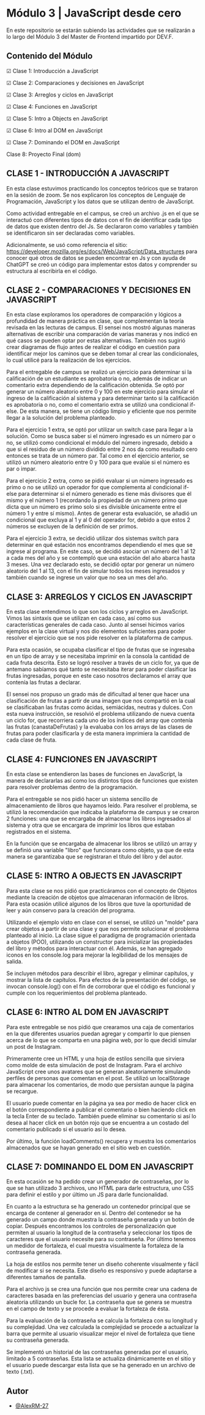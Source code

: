 # Módulo 3 | JavaScript desde cero

En este repositorio se estarán subiendo las actividades que se realizarán a lo largo del Módulo 3 del Master de Frontend impartido por DEV.F.



## Contenido del Módulo

☑ Clase 1: Introducción a JavaScript

☑ Clase 2: Comparaciones y decisiones en JavaScript

☑ Clase 3: Arreglos y ciclos en JavaScript

☑ Clase 4: Funciones en JavaScript

☑ Clase 5: Intro a Objects en JavaScript

☑ Clase 6: Intro al DOM en JavaScript

☑ Clase 7: Dominando el DOM en JavaScript

Clase 8: Proyecto Final (dom)


## CLASE 1 - INTRODUCCIÓN A JAVASCRIPT

En esta clase estuvimos practicando los conceptos teóricos que se trataron en la sesión de zoom. Se nos explicaron los conceptos de Lenguaje de Programación, JavaScript y los datos que se utilizan dentro de JavaScript.

Como actividad entregable en el campus, se creó un archivo .js en el que se interactuó con diferentes tipos de datos con el fin de identificar cada tipo de datos que existen dentro del Js. Se declararon como variables y también se identificaron sin ser declaradas como variables.

Adicionalmente, se usó como referencia el sitio: https://developer.mozilla.org/es/docs/Web/JavaScript/Data_structures para conocer qué otros de datos se pueden encontrar en Js y con ayuda de ChatGPT se creó un código para implementar estos datos y comprender su estructura al escribirla en el código.


## CLASE 2 - COMPARACIONES Y DECISIONES EN JAVASCRIPT

En esta clase exploramos los operadores de comparación y lógicos a profundidad de manera práctica en clase, que complementan la teoría revisada en las lecturas de campus. El sensei nos mostró algunas maneras alternativas de escribir una comparación de varias maneras y nos indicó en qué casos se pueden optar por estas alternativas. También nos sugirió crear diagramas de flujo antes de realizar el código en cuestión para identificar mejor los caminos que se deben tomar al crear las condicionales, lo cual utilicé para la realización de los ejercicios.

Para el entregable de campus se realizó un ejercicio para determinar si la calificación de un estudiante es aprobatoria o no, además de indicar un comentario extra dependiendo de la calificación obtenida. Se optó por generar un número aleatorio entre 0 y 100 en este ejercicio para simular el ingreso de la calificación al sistema y para determinar tanto si la calificación es aprobatoria o no, como el comentario extra se utilizó una condicional if-else. De esta manera, se tiene un código limpio y eficiente que nos permite llegar a la solución del problema planteado.

Para el ejercicio 1 extra, se optó por utilizar un switch case para llegar a la solución. Como se busca saber si el número ingresado es un número par o no, se utilizó como condicional el módulo del número ingresado, debido a que si el residuo de un número dividido entre 2 nos da como resultado cero entonces se trata de un número par. Tal como en el ejercicio anterior, se utilizó un número aleatorio entre 0 y 100 para que evalúe si el número es par o impar.

Para el ejercicio 2 extra, como se pidió evaluar si un número ingresado es primo o no se utilizó un operador for que complementa al condicional if-else para determinar si el número generado es tiene más divisores que él mismo y el número 1 (recordando la propiedad de un número primo que dicta que un número es primo solo si es divisible únicamente entre el número 1 y entre sí mismo). Antes de generar esta evaluación, se añadió un condicional que excluya al 1 y al 0 del operador for, debido a que estos 2 números se excluyen de la definición de ser primos.

Para el ejercicio 3 extra, se decidió utilizar dos sistemas switch para determinar en qué estación nos encontramos dependiendo el mes que se ingrese al programa. En este caso, se decidió asociar un número del 1 al 12 a cada mes del año y se contempló que una estación del año abarca hasta 3 meses. Una vez declarado esto, se decidió optar por generar un número aleatorio del 1 al 13, con el fin de simular todos los meses ingresados y también cuando se ingrese un valor que no sea un mes del año.


## CLASE 3: ARREGLOS Y CICLOS EN JAVASCRIPT

En esta clase entendimos lo que son los ciclos y arreglos en JavaScript. Vimos las sintaxis que se utilizan en cada caso, así como sus características generales de cada caso. Junto al sensei hicimos varios ejemplos en la clase virtual y nos dio elementos suficientes para poder resolver el ejercicio que se nos pide resolver en la plataforma de campus.

Para esta ocasión, se ocupaba clasificar el tipo de frutas que se ingresaba en un tipo de array y se necesitaba imprimir en la consola la cantidad de cada fruta descrita. Esto se logró resolver a través de un ciclo for, ya que de antemano sabíamos qué tanto se necesitaba iterar para poder clasificar las frutas ingresadas, porque en este caso nosotros declaramos el array que contenía las frutas a declarar.

El sensei nos propuso un grado más de dificultad al tener que hacer una clasificación de frutas a partir de una imagen que nos compartió en la cual se clasificaban las frutas como ácidas, semiácidas, neutras y dulces. Con esta nueva instrucción, se resolvió el problema utilizando de nueva cuenta un ciclo for, que recorriera cada uno de los índices del array que contenía las frutas (canastaDeFrutas) y la evaluaba con los arrays de las clases de frutas para poder clasificarla y de esta manera imprimiera la cantidad de cada clase de fruta.


## CLASE 4: FUNCIONES EN JAVASCRIPT

En esta clase se entendieron las bases de funciones en JavaScript, la manera de declararlas así como los distintos tipos de funciones que existen para resolver problemas dentro de la programación.

Para el entregable se nos pidió hacer un sistema sencillo de almacenamiento de libros que hayamos leído. Para resolver el problema, se utilizó la recomendación que indicaba la plataforma de campus y se crearon 2 funciones: una que se encargaba de almacenar los libros ingresados al sistema y otra que se encargara de imprimir los libros que estaban registrados en el sistema. 

En la función que se encargaba de almacenar los libros se utilizó un array y se definió una variable "libro" que funcionara como objeto, ya que de esta manera se garantizaba que se registraran el título del libro y del autor.


## CLASE 5: INTRO A OBJECTS EN JAVASCRIPT

Para esta clase se nos pidió que practicáramos con el concepto de Objetos mediante la creación de objetos que almacenaran información de libros. Para esta ocasión utilicé algunos de los libros que tuve la oportunidad de leer y aún conservo para la creación del programa.

Utilizando el ejemplo visto en clase con el sensei, se utilizó un "molde" para crear objetos a partir de una clase y que nos permite solucionar el problema planteado al inicio.  La clase sigue el paradigma de programación orientada a objetos (POO), utilizando un constructor para inicializar las propiedades del libro y métodos para interactuar con él. Además, se han agregado iconos en los console.log para mejorar la legibilidad de los mensajes de salida.

Se incluyen métodos para describir el libro, agregar y eliminar capítulos, y mostrar la lista de capítulos. Para efectos de la presentación del código, se invocan console.log() con el fin de corroborar que el código es funcional y cumple con los requerimientos del problema planteado.


## CLASE 6: INTRO AL DOM EN JAVASCRIPT

Para este entregable se nos pidió que crearamos una caja de comentarios en la que diferentes usuarios puedan agregar y compartir lo que piensen acerca de lo que se comparta en una página web, por lo que decidí simular un post de Instagram.

Primeramente cree un HTML y una hoja de estilos sencilla que sirviera como molde de esta simulación de post de Instagram. Para el archivo JavaScript cree unos avatares que se generan aleatoriamente simulando perfiles de personas que comentan en el post. Se utilizó un localStorage para almacenar los comentarios, de modo que persistan aunque la página se recargue. 

El usuario puede comentar en la página ya sea por medio de hacer click en el botón correspondiente a publicar el comentario o bien haciendo click en la tecla Enter de su teclado. También puede eliminar su comentario si así lo desea al hacer click en un botón rojo que se encuentra a un costado del comentario publicado si el usuario así lo desea.

Por último, la función loadComments() recupera y muestra los comentarios almacenados que se hayan generado en el sitio web en cuestión.


## CLASE 7: DOMINANDO EL DOM EN JAVASCRIPT

En esta ocasión se ha pedido crear un generador de contraseñas, por lo que se han utilizado 3 archivos, uno HTML para darle estructura, uno CSS para definir el estilo y por último un JS para darle funcionalidad.

En cuanto a la estructura se ha generado un contenedor principal que se encarga de contener al generador en sí. Dentro del contenedor se ha generado un campo donde muestra la contraseña generada y un botón de copiar. Después encontramos los controles de personalización que permiten al usuario la longitud de la contraseña y seleccionar los tipos de caracteres que el usuario necesite para su contraseña. Por último tenemos un medidor de fortaleza, el cual muestra visualmente la fortaleza de la contraseña generada.

La hoja de estilos nos permite tener un diseño coherente visualmente y fácil de modificar si se necesita. Este diseño es responsivo y puede adaptarse a diferentes tamaños de pantalla.

Para el archivo js se crea una función que nos permite crear una cadena de caracteres basada en las preferencias del usuario y genera una contraseña aleatoria utilizando un bucle for. La contraseña que se genera se muestra en el campo de texto y se procede a evaluar la fortaleza de ésta.

Para la evaluación de la contraseña se calcula la fortaleza con su longitud y su complejidad. Una vez calculada la complejidad se procede a actualizar la barra que permite al usuario visualizar mejor el nivel de fortaleza que tiene su contraseña generada.

Se implementó un historial de las contraseñas generadas por el usuario, limitado a 5 contraseñas. Esta lista se actualiza dinámicamente en el sitio y el usuario puede descargar esta lista que se ha generado en un archivo de texto (.txt).


## Autor

- [@AlexRM-27](https://www.github.com/AlexRM-27)

